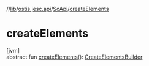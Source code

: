 //[lib](../../../index.md)/[ostis.jesc.api](../index.md)/[ScApi](index.md)/[createElements](create-elements.md)

# createElements

[jvm]\
abstract fun [createElements](create-elements.md)(): [CreateElementsBuilder](../../ostis.jesc.api.builder/-create-elements-builder/index.md)

